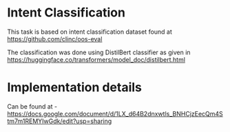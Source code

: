 # Intent Classification

This task is based on intent classification dataset found at https://github.com/clinc/oos-eval

The classification was done using DistilBert classifier as given in https://huggingface.co/transformers/model_doc/distilbert.html

# Implementation details

Can be found at - https://docs.google.com/document/d/1LX_d64B2dnxwtls_BNHCjzEecQm4Stm7m1REMYIwGdk/edit?usp=sharing
